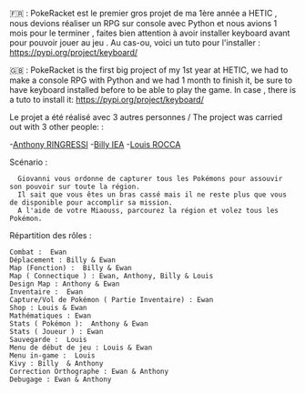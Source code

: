 🇫🇷 : PokeRacket est le premier gros projet de ma 1ère année a HETIC , nous devions réaliser un RPG sur console avec Python et nous avions 1 mois pour le terminer , faites bien attention à avoir installer keyboard avant pour pouvoir jouer au jeu . Au cas-ou, voici un tuto pour l'installer : https://pypi.org/project/keyboard/

🇬🇧 : PokeRacket is the first big project of my 1st year at HETIC, we had to make a console RPG with Python and we had 1 month to finish it, be sure to have keyboard installed before to be able to play the game. In case , there is a tuto to install it: https://pypi.org/project/keyboard/


Le projet a été réalisé avec 3 autres personnes / The project was carried out with 3 other people: :

-[Anthony RINGRESSI](https://github.com/anthony-rgs)
-[Billy IEA](https://github.com/Numyu)
-[Louis ROCCA](https://github.com/LouisSleep)
 

   Scénario : 

      Giovanni vous ordonne de capturer tous les Pokémons pour assouvir son pouvoir sur toute la région. 
      Il sait que vous êtes un bras cassé mais il ne reste plus que vous de disponible pour accomplir sa mission.
      A l'aide de votre Miaouss, parcourez la région et volez tous les Pokémon.

Répartition des rôles : 

    Combat :  Ewan
    Déplacement : Billy & Ewan
    Map (Fonction) :  Billy & Ewan
    Map ( Connectique ) : Ewan, Anthony, Billy & Louis
    Design Map : Anthony & Ewan
    Inventaire :  Ewan
    Capture/Vol de Pokémon ( Partie Inventaire) : Ewan
    Shop : Louis & Ewan
    Mathématiques : Ewan
    Stats ( Pokémon ):  Anthony & Ewan
    Stats ( Joueur ) : Ewan
    Sauvegarde :  Louis
    Menu de début de jeu : Louis & Ewan
    Menu in-game :  Louis
    Kivy : Billy  & Anthony
    Correction Orthographe : Ewan & Anthony
    Debugage : Ewan & Anthony
    
    

